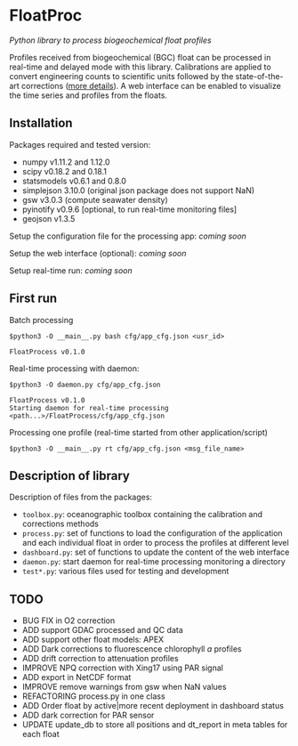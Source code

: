 FloatProc
=========
_Python library to process biogeochemical float profiles_

Profiles received from biogeochemical (BGC) float can be processed in real-time and delayed mode with this library. Calibrations are applied to convert engineering counts to scientific units followed by the state-of-the-art corrections ([more details](ftp://misclab.umeoce.maine.edu/floats/README.html)). A web interface can be enabled to visualize the time series and profiles from the floats.

## Installation
Packages required and tested version:

  - numpy v1.11.2 and 1.12.0
  - scipy v0.18.2 and 0.18.1
  - statsmodels v0.6.1 and 0.8.0
  - simplejson 3.10.0 (original json package does not support NaN)
  - gsw v3.0.3 (compute seawater density)
  - pyinotify v0.9.6 [optional, to run real-time monitoring files]
  - geojson v1.3.5

Setup the configuration file for the processing app:
  *coming soon*

Setup the web interface (optional):
  *coming soon*

Setup real-time run:
  *coming soon*

## First run
Batch processing

    $python3 -O __main__.py bash cfg/app_cfg.json <usr_id>

    FloatProcess v0.1.0

Real-time processing with daemon:

    $python3 -O daemon.py cfg/app_cfg.json

    FloatProcess v0.1.0
    Starting daemon for real-time processing
    <path...>/FloatProcess/cfg/app_cfg.json

Processing one profile (real-time started from other application/script)

    $python3 -O __main__.py rt cfg/app_cfg.json <msg_file_name>


## Description of library
Description of files from the packages:

 - `toolbox.py`: oceanographic toolbox containing the calibration and corrections methods
 - `process.py`: set of functions to load the configuration of the application and each individual float in order to process the profiles at different level
 - `dashboard.py`: set of functions to update the content of the web interface
 - `daemon.py`: start daemon for real-time processing monitoring a directory
 - `test*.py`: various files used for testing and development

## TODO
  - BUG FIX in O2 correction
  - ADD support GDAC processed and QC data
  - ADD support other float models: APEX
  - ADD Dark corrections to fluorescence chlorophyll *a* profiles
  - ADD drift correction to attenuation profiles
  - IMPROVE NPQ correction with Xing17 using PAR signal
  - ADD export in NetCDF format
  - IMPROVE remove warnings from gsw when NaN values
  - REFACTORING process.py in one class
  - ADD Order float by active|more recent deployment in dashboard status
  - ADD dark correction for PAR sensor
  - UPDATE update_db to store all positions and dt_report in meta tables for each float